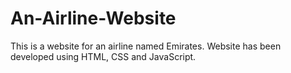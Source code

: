 # An-Airline-Website
This is a website for an airline named Emirates.
Website has been developed using HTML, CSS and JavaScript. 

